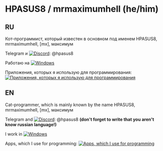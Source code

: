 # HPASUS8 / mrmaximumhell (he/him)
## RU
Кот-программист, который известен в основном под именем HPASUS8, mrmaximumhell, [mx], максимум

Telegram и [![Discord](https://skillicons.dev/icons?i=discord&theme=dark)](): @hpasus8

Работаю на [![Windows](https://skillicons.dev/icons?i=windows&theme=dark)]()

Приложения, которых я использую для программирования: [![Приложения, которых я использую для программирования](https://skillicons.dev/icons?i=py,vscode,github&theme=dark)]()
## EN
Cat-programmer, which is mainly known by the name HPASUS8, mrmaximumhell, [mx], максимум

Telegram and [![Discord](https://skillicons.dev/icons?i=discord&theme=dark)](): @hpasus8 **(don't forget to write that you aren't know russian language!)**

I work in [![Windows](https://skillicons.dev/icons?i=windows&theme=dark)]()

Apps, which I use for programming: [![Apps, which I use for programming](https://skillicons.dev/icons?i=py,vscode,github&theme=dark)]()
